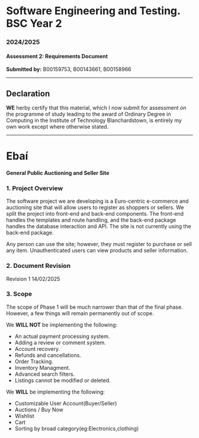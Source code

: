 # Software Engineering and Testing. BSC Year 2
### 2024/2025

#### Assessment 2: Requirements Document
**Submitted by:** B00159753, B00143661, B00158966

---

## Declaration
**WE** herby certify that this material, which I now submit for assessment on the
programme of study leading to the award of Ordinary Degree in Computing in the
Institute of Technology Blanchardstown, is entirely my own work except where
otherwise stated.

---

# Ebaí
#### General Public Auctioning and Seller Site

### 1. Project Overview 

The software project we are developing is a Euro-centric e-commerce and auctioning site that will allow users to register as shoppers or sellers. We split the project into front-end and back-end components. The front-end handles the templates and route handling, and the back-end package handles the database interaction and API. The site is not currently using the back-end package.

Any person can use the site; however, they must register to purchase or sell any item. Unauthenticated users can view products and seller information.

### 2. Document Revision

Revision 1 14/02/2025


### 3. Scope
The scope of Phase 1 will be much narrower than that of the final phase. However, a few things will remain permanently out of scope.

We **WILL NOT** be implementing the following:
- An actual payment processing system.
- Adding a review or comment system.
- Account recovery.
- Refunds and cancellations.
- Order Tracking.
- Inventory Managment.
- Advanced search filters.
- Listings cannot be modified or deleted.


We **WILL** be implementing the following: 
- Customizable User Account(Buyer/Seller)
- Auctions / Buy Now
- Wishlist
- Cart
- Sorting by broad category(eg:Electronics,clothing)
